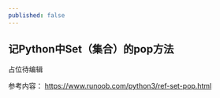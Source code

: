 ```yaml
---
published: false
---
```

## 记Python中Set（集合）的pop方法

占位待编辑

参考内容：
https://www.runoob.com/python3/ref-set-pop.html
